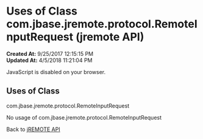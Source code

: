 # Uses of Class com.jbase.jremote.protocol.RemoteInputRequest (jremote API)

**Created At:** 9/25/2017 12:15:15 PM  
**Updated At:** 4/5/2018 11:21:04 PM  

<script type="text/javascript"><!--
    try {
        if (location.href.indexOf('is-external=true') == -1) {
            parent.document.title="Uses of Class com.jbase.jremote.protocol.RemoteInputRequest (jremote   API)";
        }
    }
    catch(err) {
    }
//--></script><noscript><div>JavaScript is disabled on your browser.</div></noscript><!-- ========= START OF TOP NAVBAR ======= -->
<!--   -->

<script type="text/javascript"><!--
  allClassesLink = document.getElementById("allclasses_navbar_top");
  if(window==top) {
    allClassesLink.style.display = "block";
  }
  else {
    allClassesLink.style.display = "none";
  }
  //--></script>
<!--   -->
<!-- ========= END OF TOP NAVBAR ========= -->
## Uses of Class
com.jbase.jremote.protocol.RemoteInputRequest

No usage of com.jbase.jremote.protocol.RemoteInputRequest
<!-- ======= START OF BOTTOM NAVBAR ====== -->
<!--   -->


Back to [jREMOTE API](com_jbase_jremote_package-summary)
